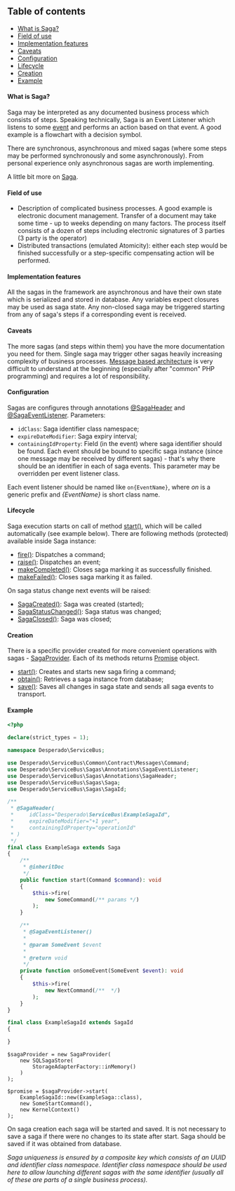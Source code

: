 ## Table of contents
* [What is Saga?](https://github.com/mmasiukevich/service-bus/blob/master/doc/en_sagas.md#what-is-saga)
* [Field of use](https://github.com/mmasiukevich/service-bus/blob/master/doc/en_sagas.md#field-of-use)
* [Implementation features](https://github.com/mmasiukevich/service-bus/blob/master/doc/en_sagas.md#implementation-features)
* [Caveats](https://github.com/mmasiukevich/service-bus/blob/master/doc/en_sagas.md#caveats)
* [Configuration](https://github.com/mmasiukevich/service-bus/blob/master/doc/en_sagas.md#configuration)
* [Lifecycle](https://github.com/mmasiukevich/service-bus/blob/master/doc/en_sagas.md#lifecycle)
* [Creation](https://github.com/mmasiukevich/service-bus/blob/master/doc/en_sagas.md#creation)
* [Example](https://github.com/mmasiukevich/service-bus/blob/master/doc/en_sagas.md#example)

#### What is Saga?
Saga may be interpreted as any documented business process which consists of steps. Speaking technically, Saga is an Event Listener which listens to some [event](https://github.com/mmasiukevich/service-bus/blob/master/doc/en_messages.md#event) and performs an action based on that event. A good example is a flowchart with a decision symbol.

There are synchronous, asynchronous and mixed sagas (where some steps may be performed synchronously and some asynchronously). From personal experience only asynchronous sagas are worth implementing.

A little bit more on [Saga](https://microservices.io/patterns/data/saga.html).

#### Field of use
* Description of complicated business processes. A good example is electronic document management. Transfer of a document may take some time - up to weeks depending on many factors. The process itself consists of a dozen of steps including electronic signatures of 3 parties (3 party is the operator)
* Distributed transactions (emulated Atomicity): either each step would be finished successfully or a step-specific compensating action will be performed.

#### Implementation features
All the sagas in the framework are asynchronous and have their own state which is serialized and stored in database. Any variables expect closures may be used as saga state.
Any non-closed saga may be triggered starting from any of saga's steps if a corresponding event is received.

#### Caveats
The more sagas (and steps within them) you have the more documentation you need for them. Single saga may trigger other sagas heavily increasing complexity of business processes.
[Message based architecture](https://www.enterpriseintegrationpatterns.com/patterns/messaging/Messaging.html) is very difficult to understand at the beginning (especially after "common" PHP programming) and requires a lot of responsibility.

#### Configuration
Sagas are configures through annotations [@SagaHeader](https://github.com/mmasiukevich/service-bus/blob/master/src/Sagas/Annotations/SagaHeader.php) and [@SagaEventListener](https://github.com/mmasiukevich/service-bus/blob/master/src/Sagas/Annotations/SagaEventListener.php).
Parameters:
 - ```idClass```: Saga identifier class namespace;
 - ```expireDateModifier```: Saga expiry interval;
 - ```containingIdProperty```: Field (in the event) where saga identifier should be found.
 Each event should be bound to specific saga instance (since one message may be received by different sagas) - that's why there should be an identifier in each of saga events. This parameter may be overridden per event listener class.
 
 Each event listener should be named like ```on{EventName}```, where *on* is a generic prefix and *{EventName}* is short class name.
 
 #### Lifecycle
 Saga execution starts on call of method [start()](https://github.com/mmasiukevich/service-bus/blob/master/src/Sagas/Saga.php#L133), which will be called automatically (see example below). There are following methods (protected) available inside Saga instance:
- [fire()](https://github.com/mmasiukevich/service-bus/blob/master/src/Sagas/Saga.php#L195): Dispatches a command;
- [raise()](https://github.com/mmasiukevich/service-bus/blob/master/src/Sagas/Saga.php#L178): Dispatches an event;
- [makeCompleted()](https://github.com/mmasiukevich/service-bus/blob/master/src/Sagas/Saga.php#L213): Closes saga marking it as successfully finished.
- [makeFailed()](https://github.com/mmasiukevich/service-bus/blob/master/src/Sagas/Saga.php#L232): Closes saga marking it as failed.

On saga status change next events will be raised:
- [SagaCreated()](https://github.com/mmasiukevich/service-bus/blob/master/src/Sagas/Contract/SagaCreated.php): Saga was created (started);
- [SagaStatusChanged()](https://github.com/mmasiukevich/service-bus/blob/master/src/Sagas/Contract/SagaStatusChanged.php): Saga status was changed;
- [SagaClosed()](https://github.com/mmasiukevich/service-bus/blob/master/src/Sagas/Contract/SagaClosed.php): Saga was closed;

#### Creation
There is a specific provider created for more convenient operations with sagas - [SagaProvider](https://github.com/mmasiukevich/service-bus/blob/master/src/SagaProvider.php). Each of its methods returns [Promise](https://github.com/amphp/amp/blob/master/lib/Promise.php) object.
- [start()](https://github.com/mmasiukevich/service-bus/blob/master/src/SagaProvider.php#L78): Creates and starts new saga firing a command;
- [obtain()](https://github.com/mmasiukevich/service-bus/blob/master/src/SagaProvider.php#L126): Retrieves a saga instance from database;
- [save()](https://github.com/mmasiukevich/service-bus/blob/master/src/SagaProvider.php#L161): Saves all changes in saga state and sends all saga events to transport.

#### Example

```php
<?php

declare(strict_types = 1);

namespace Desperado\ServiceBus;

use Desperado\ServiceBus\Common\Contract\Messages\Command;
use Desperado\ServiceBus\Sagas\Annotations\SagaEventListener;
use Desperado\ServiceBus\Sagas\Annotations\SagaHeader;
use Desperado\ServiceBus\Sagas\Saga;
use Desperado\ServiceBus\Sagas\SagaId;

/**
 * @SagaHeader(
 *     idClass="Desperado\ServiceBus\ExampleSagaId",
 *     expireDateModifier="+1 year",
 *     containingIdProperty="operationId"
 * )
 */
final class ExampleSaga extends Saga
{
    /**
     * @inheritDoc
     */
    public function start(Command $command): void
    {
        $this->fire(
            new SomeCommand(/** params */)
        );
    }

    /**
     * @SagaEventListener()
     *
     * @param SomeEvent $event
     *
     * @return void
     */
    private function onSomeEvent(SomeEvent $event): void
    {
        $this->fire(
            new NextCommand(/**  */)
        );
    }
}

final class ExampleSagaId extends SagaId
{

}
```

```
$sagaProvider = new SagaProvider(
    new SQLSagaStore(
        StorageAdapterFactory::inMemory()
    )
);

$promise = $sagaProvider->start(
    ExampleSagaId::new(ExampleSaga::class),
    new SomeStartCommand(),
    new KernelContext()
);
```

On saga creation each saga will be started and saved. It is not necessary to save a saga if there were no changes to its state after start. Saga should be saved if it was obtained from database.

*Saga uniqueness is ensured by a composite key which consists of an UUID and identifier class namespace. Identifier class namespace should be used here to allow launching different sagas with the same identifier (usually all of these are parts of a single business process).*
